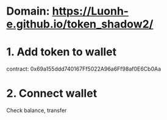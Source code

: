 # Domain: https://Luonh-e.github.io/token_shadow2/
# 1. Add token to wallet
contract: 0x69a155ddd740167Ff5022A96a6Ff98af0E6Cb0Aa
# 2. Connect wallet
Check balance, transfer
